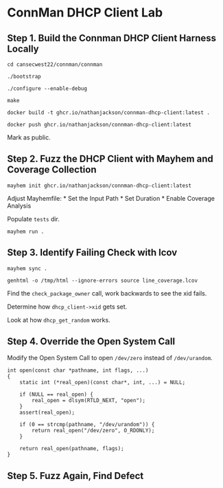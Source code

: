 # ConnMan DHCP Client Lab

## Step 1. Build the Connman DHCP Client Harness Locally

```
cd cansecwest22/connman/connman
```

```
./bootstrap
```

```
./configure --enable-debug
```

```
make
```

```
docker build -t ghcr.io/nathanjackson/connman-dhcp-client:latest .
```

```
docker push ghcr.io/nathanjackson/connman-dhcp-client:latest
```

Mark as public.

## Step 2. Fuzz the DHCP Client with Mayhem and Coverage Collection

```
mayhem init ghcr.io/nathanjackson/connman-dhcp-client:latest
```

Adjust Mayhemfile:
    * Set the Input Path
    * Set Duration
    * Enable Coverage Analysis

Populate `tests` dir.

```
mayhem run .
```

## Step 3. Identify Failing Check with lcov

```
mayhem sync .
```

```
genhtml -o /tmp/html --ignore-errors source line_coverage.lcov
```

Find the `check_package_owner` call, work backwards to see the xid fails.

Determine how `dhcp_client->xid` gets set.

Look at how `dhcp_get_random` works.

## Step 4. Override the Open System Call

Modify the Open System Call to open `/dev/zero` instead of `/dev/urandom`.

```
int open(const char *pathname, int flags, ...)
{
    static int (*real_open)(const char*, int, ...) = NULL;

    if (NULL == real_open) {
        real_open = dlsym(RTLD_NEXT, "open");
    }
    assert(real_open);

    if (0 == strcmp(pathname, "/dev/urandom")) {
        return real_open("/dev/zero", O_RDONLY);
    }

    return real_open(pathname, flags);
}
```

## Step 5. Fuzz Again, Find Defect

